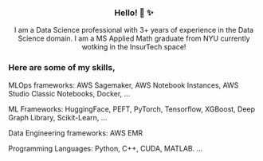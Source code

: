 <div align="center">
  <h3>Hello! 👋 ✨</h3>
</div>

<p align="center">
  I am a Data Science professional with 3+ years of experience in the Data Science domain. 
  I am a MS Applied Math graduate from NYU currently wotking in the InsurTech space!
</p>

### Here are some of my skills,

MLOps frameworks: AWS Sagemaker, AWS Notebook Instances, AWS Studio Classic Notebooks, Docker, ...

ML Frameworks: HuggingFace, PEFT, PyTorch, Tensorflow, XGBoost, Deep Graph Library, Scikit-Learn, ...

Data Engineering frameworks: AWS EMR

Programming Languages: Python, C++, CUDA, MATLAB.
...



<!--
**pradyGn/PradyGn** is a ✨ _special_ ✨ repository because its `README.md` (this file) appears on your GitHub profile.

Here are some ideas to get you started:

- 🔭 I’m currently working on ...
- 🌱 I’m currently learning ...
- 👯 I’m looking to collaborate on ...
- 🤔 I’m looking for help with ...
- 💬 Ask me about ...
- 📫 How to reach me: ...
- 😄 Pronouns: ...
- ⚡ Fun fact: ...
-->
